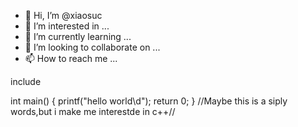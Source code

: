 - 👋 Hi, I’m @xiaosuc
- 👀 I’m interested in ...
- 🌱 I’m currently learning ...
- 💞️ I’m looking to collaborate on ...
- 📫 How to reach me ...

<!---
xiaosuc/xiaosuc is a ✨ special ✨ repository because its `README.md` (this file) appears on your GitHub profile.
You can click the Preview link to take a look at your changes.
--->include<stadio.h>
int main()
{
printf("hello world\d");
return 0;
}
//Maybe this is a siply words,but i make me interestde in c++//
